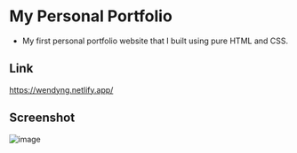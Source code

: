 # My Personal Portfolio
- My first personal portfolio website that I built using pure HTML and CSS.
## Link
https://wendyng.netlify.app/

## Screenshot
![image](https://user-images.githubusercontent.com/71687298/189043433-bdfbf414-0317-44a7-83be-bd40def3d215.png)
